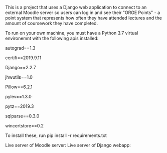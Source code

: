 This is a project that uses a Django web application to connect to an external 
Moodle server so users can log in and see their "ORGE Points" - a point system
that represents how often they have attended lectures and the amount of 
coursework they have completed.

To run on your own machine, you must have a Python 3.7 virtual environemnt with
the following apis installed:

autograd==1.3

certifi==2019.9.11

Django==2.2.7

jhwutils==1.0

Pillow==6.2.1

pylev==1.3.0

pytz==2019.3

sqlparse==0.3.0

wincertstore==0.2

To install these, run pip install -r requirements.txt

Live server of Moodle server:
Live server of Django webapp: